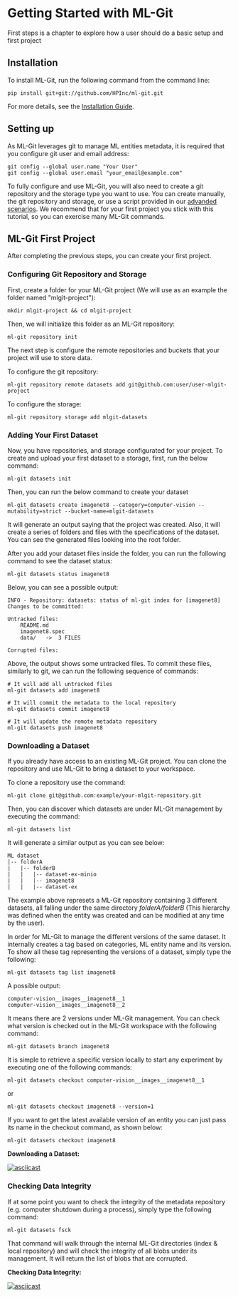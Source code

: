 # Getting Started with ML-Git

First steps is a chapter to explore how a user should do a basic setup and first project

## Installation

To install ML-Git, run the following command from the command line:

```
pip install git+git://github.com/HPInc/ml-git.git
```

For more details, see the [Installation Guide](installation_guide.md).

## Setting up

As ML-Git leverages git to manage ML entities metadata, it is required that you configure git user and email address:

```
git config --global user.name "Your User"
git config --global user.email "your_email@example.com"
```

To fully configure and use ML-Git, you will also need to create a git repository and the storage type you want to use.
You can create manually, the git repository and storage, or use a script provided in our [advanded scenarios](advanced_scenarios.md#using-script). We recommend that for your first project you stick with this tutorial, so you can exercise many ML-Git commands.


## ML-Git First Project

After completing the previous steps, you can create your first project. 

### Configuring Git Repository and Storage

First, create a folder for your ML-Git project (We will use as an example the folder named "mlgit-project"):

```
mkdir mlgit-project && cd mlgit-project
```

Then, we will initialize this folder as an ML-Git repository:

```
ml-git repository init
```

The next step is configure the remote repositories and buckets that your project will use to store data.

To configure the git repository:
```
ml-git repository remote datasets add git@github.com:user/user-mlgit-project
```

To configure the storage:
```
ml-git repository storage add mlgit-datasets
```

### Adding Your First Dataset

Now, you have repositories, and storage configurated for your project. 
To create and upload your first dataset to a storage, first, run the below command:
```
ml-git datasets init
```

Then, you can run the below command to create your dataset
```
ml-git datasets create imagenet8 --category=computer-vision --mutability=strict --bucket-name=mlgit-datasets
```
It will generate an output saying that the project was created. Also, it will create a series of folders and files with the specifications of the dataset. You can see the generated files looking into the root folder.

After you add your dataset files inside the folder, you can run the following command to see the dataset status:
```
ml-git datasets status imagenet8
```
Below, you can see a possible output:
```
INFO - Repository: datasets: status of ml-git index for [imagenet8]
Changes to be committed:

Untracked files:
	README.md
	imagenet8.spec
	data/	->	3 FILES

Corrupted files:
```

Above, the output shows some untracked files. To commit these files, similarly to git, we can run the following sequence of commands:
```
# It will add all untracked files
ml-git datasets add imagenet8
```

```
# It will commit the metadata to the local repository
ml-git datasets commit imagenet8
```

```
# It will update the remote metadata repository
ml-git datasets push imagenet8
```

### Downloading a Dataset

If you already have access to an existing ML-Git project. You can clone the repository and use ML-Git to bring a dataset to your workspace.

To clone a repository use the command:
```
ml-git clone git@github.com:example/your-mlgit-repository.git
```

Then, you can discover which datasets are under ML-Git management by executing the command:
```
ml-git datasets list
```

It will generate a similar output as you can see below:
``` 
ML dataset
|-- folderA
|   |-- folderB
|   |   |-- dataset-ex-minio
|   |   |-- imagenet8
|   |   |-- dataset-ex
```
The example above represets a ML-Git repository containing 3 different datasets, all falling under the same directory _folderA/folderB_ (This hierarchy was defined when the entity was created and can be modified at any time by the user).

In order for ML-Git to manage the different versions of the same dataset. It internally creates a tag based on categories, ML entity name and its version.
To show all these tag representing the versions of a dataset, simply type the following:
```
ml-git datasets tag list imagenet8
```

A possible output:
```
computer-vision__images__imagenet8__1
computer-vision__images__imagenet8__2
```

It means there are 2 versions under ML-Git management. You can check what version is checked out in the ML-Git workspace with the following command:

```
ml-git datasets branch imagenet8
```

It is simple to retrieve a specific version locally to start any experiment by executing one of the following commands:

```
ml-git datasets checkout computer-vision__images__imagenet8__1
```
or 
```
ml-git datasets checkout imagenet8 --version=1
```

If you want to get the latest available version of an entity you can just pass its name in the checkout command, as shown below:
```
ml-git datasets checkout imagenet8
```

**Downloading a Dataset:**

[![asciicast](https://asciinema.org/a/385786.svg)](https://asciinema.org/a/385786)

### Checking Data Integrity

If at some point you want to check the integrity of the metadata repository (e.g. computer shutdown during a process), simply type the following command:

```
ml-git datasets fsck
```

That command will walk through the internal ML-Git directories (index & local repository) and will check the integrity of all blobs under its management.
It will return the list of blobs that are corrupted.

**Checking Data Integrity:**

[![asciicast](https://asciinema.org/a/385778.svg)](https://asciinema.org/a/385778)
